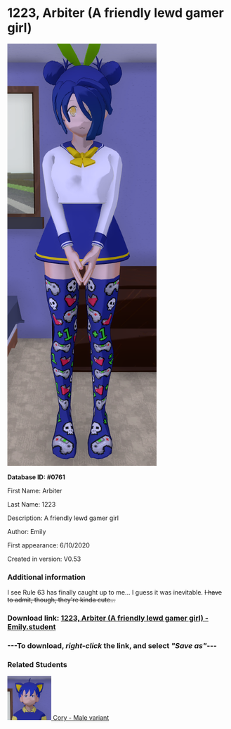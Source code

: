 # 1223, Arbiter (A friendly lewd gamer girl)

<img src="../../Files/Images/1223, Arbiter (A friendly lewd gamer girl).png" title="1223, Arbiter (A friendly lewd gamer girl) - Emily">

**Database ID: #0761**

First Name: Arbiter

Last Name: 1223

Description: A friendly lewd gamer girl

Author: Emily

First appearance: 6/10/2020

Created in version: V0.53

### Additional information

I see Rule 63 has finally caught up to me... I guess it was inevitable. ~~I have to admit, though, they're kinda cute...~~

### Download link: <a href="https://raw.githubusercontent.com/Arbiter1223/Daigaku-Gurashi-Custom-Students/master/Files/Student%20Files/1223%2C%20Arbiter%20(A%20friendly%20lewd%20gamer%20girl)%20-%20Emily.student">1223, Arbiter (A friendly lewd gamer girl) - Emily.student</a>

### ---**To download, _right-click_ the link, and select _"Save as"_**---

### Related Students

<a href="Michio, Cory (A friendly computer geek).md"><img src="../../Files/Thumbs/Michio, Cory (A friendly computer geek).png" height="100" width="100" title="Michio, Cory (A friendly computer geek) - Arbiter1223, V1.00"></a><a href="Michio, Cory (A friendly computer geek).md"> Cory - Male variant</a>

